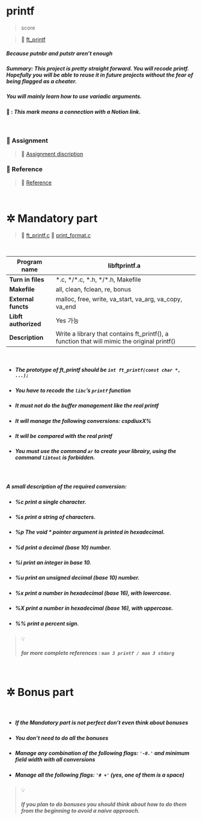 # **printf**

> score

> 🔗 [ft_printf](https://dogpark-42cursus.notion.site/ft_printf-99e515c722584b2399349e0d904b1c5d)

##### Because putnbr and putstr aren’t enough

##### _Summary: This project is pretty straight forward. You will recode printf. Hopefully you will be able to reuse it in future projects without the fear of being flagged as a cheater._

##### _You will mainly learn how to use variadic arguments._

#### 🔗 : _This mark means a connection with a **Notion link**._

<br>

### 📄 Assignment

> 🔗 [Assignment discription](https://dogpark-42cursus.notion.site/Assignment-2138fa4ea47d4fcb9eb5e7e2d480e197)

### 📌 Reference

> 🔗 [Reference](https://dogpark-42cursus.notion.site/Reference-a322dac45d284c7c81ef9e5cb636a6d2)

<br>

# ✲ Mandatory part

> 🔗 [ft_printf.c](https://dogpark-42cursus.notion.site/ft_print-c-2f4cbaf720a8407292cd05240e4b6727)
> 🔗 [print_format.c](https://dogpark-42cursus.notion.site/print_format-c-4302a91c8dd44311a37d4a7c6207560b)

<br>

| **Program name**     | libftprintf.a                                                                               |
| -------------------- | ------------------------------------------------------------------------------------------- |
| **Turn in files**    | \*.c, \*/\*.c, \*.h, \*/\*.h, Makefile                                                      |
| **Makefile**         | all, clean, fclean, re, bonus                                                               |
| **External functs**  | malloc, free, write, va_start, va_arg, va_copy, va_end                                      |
| **Libft authorized** | Yes 가능                                                                                    |
| **Description**      | Write a library that contains ft_printf(), a function that will mimic the original printf() |

<br>

- ##### _The prototype of ft_printf should be `int ft_printf(const char *, ...);`_

- ##### _You have to recode the `libc`’s `printf` function_

- ##### _It must not do the buffer management like the real printf_

- ##### _It will manage the following conversions: cspdiuxX%_

- ##### _It will be compared with the real printf_

- ##### _You must use the command `ar` to create your librairy, using the command `libtool` is forbidden._

<br>

##### _A small description of the required conversion:_

- ##### _%c print a single character._

- ##### _%s print a string of characters._

- ##### _%p The void \* pointer argument is printed in hexadecimal._

- ##### _%d print a decimal (base 10) number._

- ##### _%i print an integer in base 10._

- ##### _%u print an unsigned decimal (base 10) number._

- ##### _%x print a number in hexadecimal (base 16), with lowercase._

- ##### _%X print a number in hexadecimal (base 16), with uppercase._

- ##### _%% print a percent sign._

> 💡 <br>
>
> ##### _for more complete references : `man 3 printf / man 3 stdarg`_

<br>

# ✲ Bonus part

<br>

- ##### _If the Mandatory part is not perfect don’t even think about bonuses_

- ##### _You don’t need to do all the bonuses_

- ##### _Manage any combination of the following flags: `'-0.'` and minimum field width with all conversions_

- ##### _Manage all the following flags: `'# +'` (yes, one of them is a space)_

> 💡<br>
>
> ##### _If you plan to do bonuses you should think about how to do them from the beginning to avoid a naive approach._
